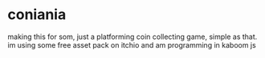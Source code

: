 # coniania
making this for som, just a platforming coin collecting game, simple as that. im using some free asset pack on itchio and am programming in kaboom js
